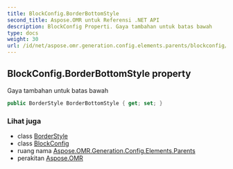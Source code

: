```yaml
---
title: BlockConfig.BorderBottomStyle
second_title: Aspose.OMR untuk Referensi .NET API
description: BlockConfig Properti. Gaya tambahan untuk batas bawah
type: docs
weight: 30
url: /id/net/aspose.omr.generation.config.elements.parents/blockconfig/borderbottomstyle/
---
```

## BlockConfig.BorderBottomStyle property

Gaya tambahan untuk batas bawah

```csharp
public BorderStyle BorderBottomStyle { get; set; }
```

### Lihat juga

* class [BorderStyle](../../../aspose.omr.generation.config/borderstyle/)
* class [BlockConfig](../)
* ruang nama [Aspose.OMR.Generation.Config.Elements.Parents](../../blockconfig/)
* perakitan [Aspose.OMR](../../../)


